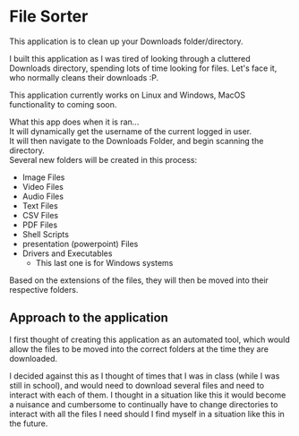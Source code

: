 # File Sorter

This application is to clean up your Downloads folder/directory.  

I built this application as I was tired of looking through a cluttered Downloads directory, spending lots of time looking for files. Let's face it, who normally cleans their downloads :P.  

This application currently works on Linux and Windows, MacOS functionality to coming soon.  

What this app does when it is ran...  
It will dynamically get the username of the current logged in user.  
It will then navigate to the Downloads Folder, and begin scanning the directory.  
Several new folders will be created in this process:  
- Image Files
- Video Files
- Audio Files
- Text Files
- CSV Files
- PDF Files
- Shell Scripts
- presentation (powerpoint) Files
- Drivers and Executables
  - This last one is for Windows systems
 
Based on the extensions of the files, they will then be moved into their respective folders.  

## Approach to the application
I first thought of creating this application as an automated tool, which would allow the files to be moved into the correct folders at the time they are downloaded.  

I decided against this as I thought of times that I was in class (while I was still in school), and would need to download several files and need to interact with each of them. I thought in a situation like this 
it would become a nuisance and cumbersome to continually have to change directories to interact with all the files I need should I find myself in a situation like this in the future.  


